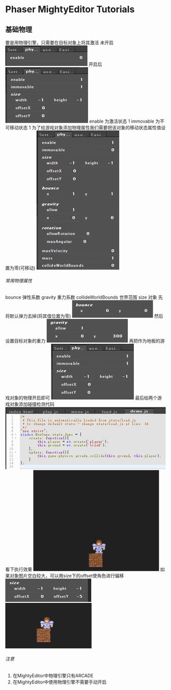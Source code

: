 # Phaser MightyEditor Tutorials
## 基础物理
要是用物理引擎，只需要在目标对象上将其激活
未开启
![](assets/PMEPHYSICS/52.png)
开启后
![](assets/PMEPHYSICS/53.png)
enable          为激活状态          1
immovable       为不可移动状态      1
为了给游戏对象添加物理属性我们需要把该对象的移动状态属性值设置为零(可移动)
![](assets/PMEPHYSICS/54.png)
###### 常用物理属性
bounce              弹性系数
gravity             重力系数
collideWorldBounds  世界范围
size                对象
先将默认弹力去掉(将其值位置为零)
![](assets/PMEPHYSICS/55.png)
然后设置目标对象的重力
![](assets/PMEPHYSICS/56.png)
再把作为地板的游戏对象的物理开启即可
![](assets/PMEPHYSICS/53.png)
最后给两个游戏对象添加碰撞检测代码
![](assets/PMEPHYSICS/57.png)
看下执行效果
![](assets/PMEPHYSICS/58.gif)
如果对象图片空白较大，可以用size下的offset使角色进行偏移
![](assets/PMEPHYSICS/59.png)
![](assets/PMEPHYSICS/60.png)
###### 注意
1. 在MightyEditor中物理引擎只有ARCADE
2. 在MightyEditor中使用物理引擎不需要手动开启
